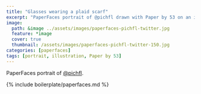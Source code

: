 ```yaml
---
title: "Glasses wearing a plaid scarf"
excerpt: "PaperFaces portrait of @pichfl drawn with Paper by 53 on an iPad."
image: 
  path: &image ../assets/images/paperfaces-pichfl-twitter.jpg 
  feature: *image
  cover: true
  thumbnail: /assets/images/paperfaces-pichfl-twitter-150.jpg
categories: [paperfaces]
tags: [portrait, illustration, Paper by 53]
---
```


PaperFaces portrait of [@pichfl](https://twitter.com/pichfl).

{% include boilerplate/paperfaces.md %}
